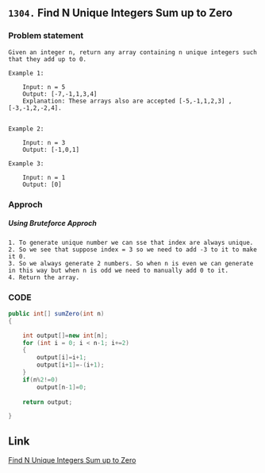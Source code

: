 ## `1304.`  Find N Unique Integers Sum up to Zero


### Problem statement


```text
Given an integer n, return any array containing n unique integers such that they add up to 0.

Example 1:

    Input: n = 5
    Output: [-7,-1,1,3,4]
    Explanation: These arrays also are accepted [-5,-1,1,2,3] , [-3,-1,2,-2,4].

   
Example 2:

    Input: n = 3
    Output: [-1,0,1]

Example 3:

    Input: n = 1
    Output: [0]

```


### Approch

##### Using Bruteforce Approch

```text
1. To generate unique number we can sse that index are always unique.
2. So we see that suppose index = 3 so we need to add -3 to it to make it 0.
3. So we always generate 2 numbers. So when n is even we can generate in this way but when n is odd we need to manually add 0 to it.
4. Return the array.       
```


### CODE

```java
public int[] sumZero(int n) 
{

    int output[]=new int[n];
    for (int i = 0; i < n-1; i+=2) 
    {
        output[i]=i+1;
        output[i+1]=-(i+1);
    }
    if(n%2!=0)
        output[n-1]=0;
        
    return output;

}
```


## Link
[Find N Unique Integers Sum up to Zero](https://leetcode.com/problems/find-n-unique-integers-sum-up-to-zero/)















